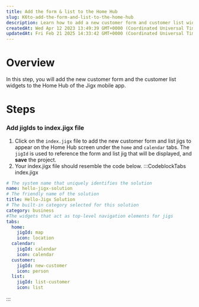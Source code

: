 ```yaml
---
title: Add the form & list to the Home Hub
slug: K6to-add-the-form-and-list-to-the-home-hub
description: Learn how to add a new customer form and customer list widgets to the HomeHub of the Jigx mobile app with this step-by-step guide. Discover how to add jigIds to the index.jigx file, specify the size and jigId for each widget, and save the project. Use the
createdAt: Wed Apr 12 2023 13:49:39 GMT+0000 (Coordinated Universal Time)
updatedAt: Fri Feb 21 2025 14:33:42 GMT+0000 (Coordinated Universal Time)
---
```


# Overview

In this step, you will add the new customer form and the customer list widgets to the Home Hub of the Jigx mobile app.

# Steps

### Add jigIds to index.jigx file

1. Click on the `index.jigx` file to add the new customer form and list jigs to appear on the Home Hub screen under the `home` and `calendar` tabs.  The `jigId` is used to reference the form and list jig that will be displayed, and **save** the project.&#x20;
2. Your index.jigx file should resemble the code below.
:::CodeblockTabs
index.jigx

```yaml
# The system name that uniquely identifies the solution
name: hello-jigx-solution
# The friendly name of the solution
title: Hello-Jigx Solution
# The built-in category selected for this solution
category: business
#The widgets that act as top-level navigation elements for jigs
tabs:
  home:
    jigId: map
    icon: location
  calendar:
    jigId: calendar
    icon: calendar
  customer:
    jigId: new-customer
    icon: person
  list:
    jigId: list-customer 
    icon: list 
```
:::

